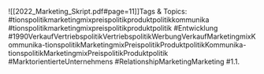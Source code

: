
![[2022_Marketing_Skript.pdf#page=11]]Tags & Topics:
   #tionspolitikmarketingmixpreispolitikproduktpolitikkommunika
   #tionspolitikmarketingmixpreispolitikproduktpolitik
   #Entwicklung
   #1990VerkaufVertriebspolitikVertriebspolitikWerbungVerkaufMarketingmixKommunika-tionspolitikMarketingmixPreispolitikProduktpolitikKommunika-tionspolitikMarketingmixPreispolitikProduktpolitik
   #MarktorientierteUnternehmens
   #RelationshipMarketingMarketing
   #1.1.